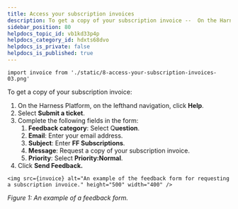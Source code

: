 ```yaml
---
title: Access your subscription invoices
description: To get a copy of your subscription invoice --  On the Harness Platform, on the lefthand navigation, click Help. Select Submit a ticket. Complete the following fields in the form --  Feedback category  --  Sel…
sidebar_position: 80
helpdocs_topic_id: vb1kd33p4p
helpdocs_category_id: hdxts68dvo
helpdocs_is_private: false
helpdocs_is_published: true
---
```

```mdx-code-block
import invoice from './static/8-access-your-subscription-invoices-03.png'
```
To get a copy of your subscription invoice:

1. On the Harness Platform, on the lefthand navigation, click **Help**.
2. Select **Submit a ticket**.
3. Complete the following fields in the form:
	1. **Feedback category**: Select Q**uestion**.
	2. **Email**: Enter your email address.
	3. **Subject**: Enter **FF Subscriptions**.
	4. **Message**: Request a copy of your subscription invoice.
	5. **Priority**: Select **Priority:Normal**.
4. Click **Send Feedback.**

```mdx-code-block
<img src={invoice} alt="An example of the feedback form for requesting a subscription invoice." height="500" width="400" />
``` 
*Figure 1: An example of a feedback form.*

